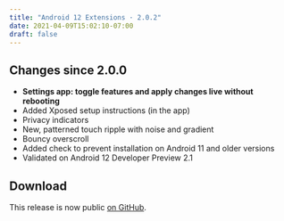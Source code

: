 ```yaml
---
title: "Android 12 Extensions · 2.0.2"
date: 2021-04-09T15:02:10-07:00
draft: false
---
```


## Changes since 2.0.0

- **Settings app: toggle features and apply changes live without rebooting**
- Added Xposed setup instructions (in the app)
- Privacy indicators
- New, patterned touch ripple with noise and gradient
- Bouncy overscroll
- Added check to prevent installation on Android 11 and older versions
- Validated on Android 12 Developer Preview 2.1

## Download

This release is now public [on GitHub](https://github.com/kdrag0n/android12-extensions/releases/download/v2.0.2/android12-extensions-v2.0.2.zip).
